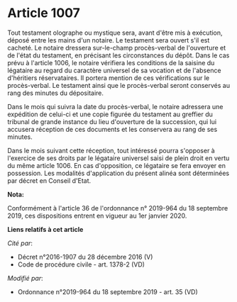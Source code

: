 # Article 1007

Tout testament olographe ou mystique sera, avant d'être mis à exécution, déposé entre les mains d'un notaire. Le testament
sera ouvert s'il est cacheté. Le notaire dressera sur-le-champ procès-verbal de l'ouverture et de l'état du testament, en
précisant les circonstances du dépôt. Dans le cas prévu à l'article 1006, le notaire vérifiera les conditions de la saisine
du légataire au regard du caractère universel de sa vocation et de l'absence d'héritiers réservataires. Il portera mention de
ces vérifications sur le procès-verbal. Le testament ainsi que le procès-verbal seront conservés au rang des minutes du
dépositaire.

Dans le mois qui suivra la date du procès-verbal, le notaire adressera une expédition de celui-ci et une copie figurée du
testament au greffier du tribunal de grande instance du lieu d'ouverture de la succession, qui lui accusera réception de ces
documents et les conservera au rang de ses minutes.

Dans le mois suivant cette réception, tout intéressé pourra s'opposer à l'exercice de ses droits par le légataire universel
saisi de plein droit en vertu du même article 1006. En cas d'opposition, ce légataire se fera envoyer en possession. Les
modalités d'application du présent alinéa sont déterminées par décret en Conseil d'Etat.

**Nota:**

Conformément à l'article 36 de l'ordonnance n° 2019-964 du 18 septembre 2019, ces dispositions entrent en vigueur au 1er
janvier 2020.

**Liens relatifs à cet article**

_Cité par_:

  - Décret n°2016-1907 du 28 décembre 2016 (V)
  - Code de procédure civile - art. 1378-2 (VD)

_Modifié par_:

  - Ordonnance n°2019-964 du 18 septembre 2019 - art. 35 (VD)
